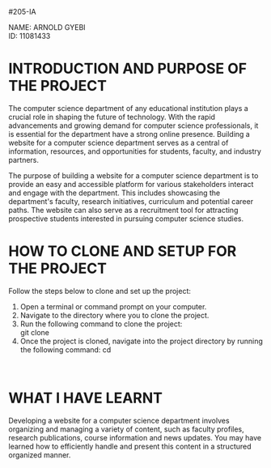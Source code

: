 #205-IA

NAME: ARNOLD GYEBI <br>
ID: 11081433

# INTRODUCTION AND PURPOSE OF THE PROJECT
The computer science department of any educational institution plays a crucial role in shaping the future of technology. With the rapid advancements and growing demand for computer science professionals, it is essential for the department have a strong online presence. Building a website for a computer science department serves as a central of information, resources, and opportunities for students, faculty, and industry partners. <br>

The purpose of building a website for a computer science department is to provide an easy and accessible platform for various stakeholders interact and engage with the department. This includes showcasing the department's faculty, research initiatives, curriculum and potential career paths. The website can also serve as a recruitment tool for attracting prospective students interested in pursuing computer science studies. <br>

# HOW TO CLONE AND SETUP FOR THE PROJECT
Follow the steps below to clone and set up the project: <br>
1. Open a terminal or command prompt on your computer. <br>
2. Navigate to the directory where you to clone the project. <br>
3. Run the following command to clone the project: <br>
git clone <repository-url> <br>
4. Once the project is cloned, navigate into the project directory by running the following command:
cd <project-directory>
<br>

# WHAT I HAVE LEARNT
Developing a website for a computer science department involves organizing and managing a variety of content, such as faculty profiles, research publications, course information and news updates. You may have learned how to efficiently handle and present this content in a structured organized manner.
